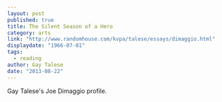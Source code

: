 ```yaml
---
layout: post
published: true
title: The Silent Season of a Hero
category: arts
link: "http://www.randomhouse.com/kvpa/talese/essays/dimaggio.html"
displaydate: "1966-07-01"
tags: 
  - reading
author: Gay Talese
date: "2013-08-22"
---
```


Gay Talese's Joe Dimaggio profile.
